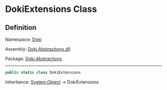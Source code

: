 # DokiExtensions Class

## Definition

Namespace: [Doki](README.md)

Assembly: [Doki.Abstractions.dll](../README.md)

Package: [Doki.Abstractions](https://www.nuget.org/packages/Doki.Abstractions)

---



```csharp
public static class DokiExtensions
```

Inheritance: [System.Object](https://learn.microsoft.com/en-us/dotnet/api/System.Object) → DokiExtensions

